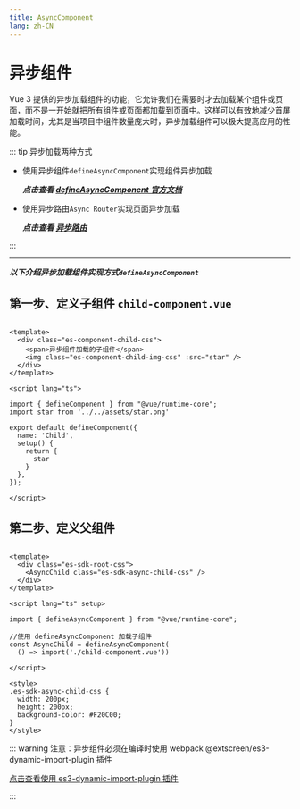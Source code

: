 ```yaml
---
title: AsyncComponent
lang: zh-CN
---
```


# 异步组件

Vue 3 提供的异步加载组件的功能，它允许我们在需要时才去加载某个组件或页面，而不是一开始就把所有组件或页面都加载到页面中。这样可以有效地减少首屏加载时间，尤其是当项目中组件数量庞大时，异步加载组件可以极大提高应用的性能。

::: tip 异步加载两种方式

* 使用异步组件`defineAsyncComponent`实现组件异步加载

  ***点击查看 [defineAsyncComponent 官方文档](https://vuejs.org/guide/components/async.html)***

* 使用异步路由`Async Router`实现页面异步加载

  ***点击查看 [异步路由](/zh-CN/guide/router/async)***

:::

------------------

***以下介绍异步加载组件实现方式`defineAsyncComponent`***

## 第一步、定义子组件  `child-component.vue`

```vue

<template>
  <div class="es-component-child-css">
    <span>异步组件加载的子组件</span>
    <img class="es-component-child-img-css" :src="star" />
  </div>
</template>

<script lang="ts">

import { defineComponent } from "@vue/runtime-core";
import star from '../../assets/star.png'

export default defineComponent({
  name: 'Child',
  setup() {
    return {
      star
    }
  },
});

</script>
```

## 第二步、定义父组件

```vue

<template>
  <div class="es-sdk-root-css">
    <AsyncChild class="es-sdk-async-child-css" />
  </div>
</template>

<script lang="ts" setup>

import { defineAsyncComponent } from "@vue/runtime-core";

//使用 defineAsyncComponent 加载子组件
const AsyncChild = defineAsyncComponent(
  () => import('./child-component.vue'))

</script>

<style>
.es-sdk-async-child-css {
  width: 200px;
  height: 200px;
  background-color: #F20C00;
}
</style>

```

::: warning 注意：异步组件必须在编译时使用 webpack @extscreen/es3-dynamic-import-plugin 插件

[点击查看使用 es3-dynamic-import-plugin 插件 ](/zh-CN/guide/compile/split-chunks)

:::
